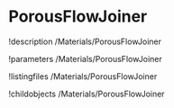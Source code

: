 <!-- MOOSE Documentation Stub: Remove this when content is added. -->

# PorousFlowJoiner
!description /Materials/PorousFlowJoiner

!parameters /Materials/PorousFlowJoiner

!listingfiles /Materials/PorousFlowJoiner

!childobjects /Materials/PorousFlowJoiner
